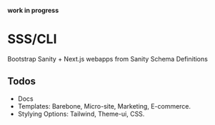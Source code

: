 **work in progress**

# SSS/CLI

Bootstrap Sanity + Next.js webapps from Sanity Schema Definitions

## Todos

- Docs
- Templates: Barebone, Micro-site, Marketing, E-commerce.
- Stylying Options: Tailwind, Theme-ui, CSS.
